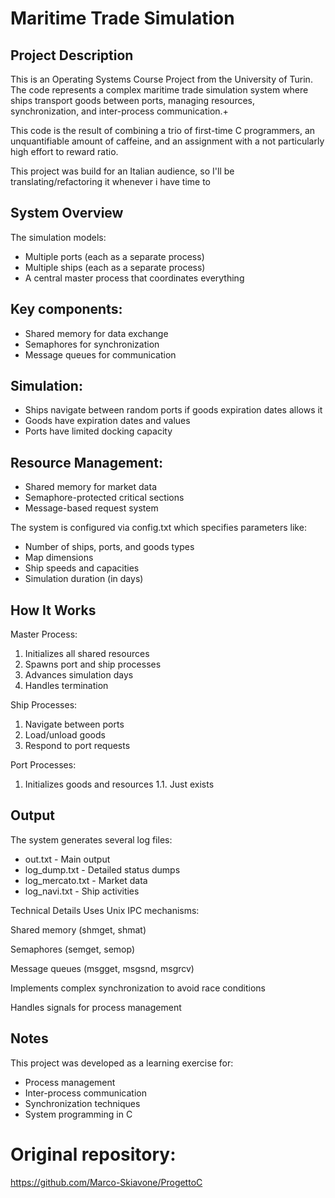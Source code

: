 # Maritime Trade Simulation

## Project Description

This is an Operating Systems Course Project from the University of Turin. The code represents a complex maritime trade simulation system where ships transport goods between ports, managing resources, synchronization, and inter-process communication.+

This code is the result of combining a trio of first-time C programmers, an unquantifiable amount of caffeine, and an assignment with a not particularly high effort to reward ratio.

This project was build for an Italian audience, so I'll be translating/refactoring it whenever i have time to 

## System Overview

The simulation models:

- Multiple ports (each as a separate process)
- Multiple ships (each as a separate process)
- A central master process that coordinates everything

## Key components:

- Shared memory for data exchange
- Semaphores for synchronization
- Message queues for communication

## Simulation:

- Ships navigate between random ports if goods expiration dates allows it
- Goods have expiration dates and values
- Ports have limited docking capacity

## Resource Management:

- Shared memory for market data
- Semaphore-protected critical sections
- Message-based request system

The system is configured via config.txt which specifies parameters like:

- Number of ships, ports, and goods types
- Map dimensions
- Ship speeds and capacities
- Simulation duration (in days)

## How It Works

Master Process:
1. Initializes all shared resources
2. Spawns port and ship processes
3. Advances simulation days
4. Handles termination

Ship Processes:
1. Navigate between ports
2. Load/unload goods
3. Respond to port requests

Port Processes:
1. Initializes goods and resources
1.1. Just exists

## Output

The system generates several log files:
- out.txt - Main output
- log_dump.txt - Detailed status dumps
- log_mercato.txt - Market data
- log_navi.txt - Ship activities

Technical Details
Uses Unix IPC mechanisms:

Shared memory (shmget, shmat)

Semaphores (semget, semop)

Message queues (msgget, msgsnd, msgrcv)

Implements complex synchronization to avoid race conditions

Handles signals for process management

## Notes

This project was developed as a learning exercise for:
- Process management
- Inter-process communication
- Synchronization techniques
- System programming in C

# Original repository:
https://github.com/Marco-Skiavone/ProgettoC